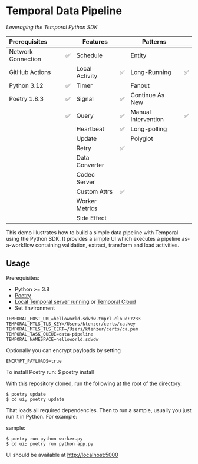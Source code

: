 # Temporal Data Pipeline

_Leveraging the Temporal Python SDK_

| Prerequisites      |    | Features       |    | Patterns            |    |
|:-------------------|----|----------------|----|---------------------|----|
| Network Connection | ✅ | Schedule       |    | Entity              |    |
| GitHub Actions     |    | Local Activity | ✅ | Long-Running        | ✅ |
| Python 3.12        | ✅ | Timer          |    | Fanout              |    |
| Poetry 1.8.3       | ✅ | Signal         | ✅ | Continue As New     |    |
| | ✅ | Query          | ✅ | Manual Intervention | ✅ |
| |    | Heartbeat      | ✅ | Long-polling        |    |
|                    |    | Update         |    | Polyglot            |    |
|                    |    | Retry          | ✅ |                     |    |
|                    |    | Data Converter | |                     |    |
|                    |    | Codec Server   | |                     |    |
|                    |    | Custom Attrs   | ✅ |                     |    |
|                    |    | Worker Metrics |    |                     |    |
|                    |    | Side Effect    |    |                     |    |


This demo illustrates how to build a simple data pipeline with Temporal using the Python SDK. It provides a simple UI which executes a pipeline as-a-workflow containing validation, extract, transform and load activities. 

## Usage

Prerequisites:

* Python >= 3.8
* [Poetry](https://python-poetry.org)
* [Local Temporal server running](https://docs.temporal.io/cli/server#start-dev) or [Temporal Cloud](https://cloud.temporal.io/)
* Set Environment
```
TEMPORAL_HOST_URL=helloworld.sdvdw.tmprl.cloud:7233
TEMPORAL_MTLS_TLS_KEY=/Users/ktenzer/certs/ca.key
TEMPORAL_MTLS_TLS_CERT=/Users/ktenzer/certs/ca.pem
TEMPORAL_TASK_QUEUE=data-pipeline
TEMPORAL_NAMESPACE=helloworld.sdvdw
```

Optionally you can encrypt payloads by setting
```
ENCRYPT_PAYLOADS=true
```

To install Poetry run:
    $ poetry install

With this repository cloned, run the following at the root of the directory:

    $ poetry update
    $ cd ui; poetry update

That loads all required dependencies. Then to run a sample, usually you just run it in Python. For example:

sample:

    $ poetry run python worker.py
    $ cd ui; poetry run python app.py

UI should be available at [http://localhost:5000](http://localhost:5000)
